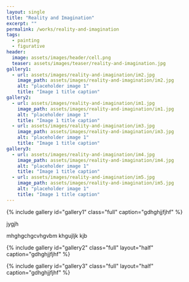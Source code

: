 ```yaml
---
layout: single
title: "Reality and Imagination"
excerpt: ""
permalink: /works/reality-and-imagination
tags:
  - painting
  - figurative
header:
  image: assets/images/header/cell.png
  teaser: assets/images/teaser/reality-and-imagination.jpg 
gallery1:
  - url: assets/images/reality-and-imagination/im2.jpg
    image_path: assets/images/reality-and-imagination/im2.jpg
    alt: "placeholder image 1"
    title: "Image 1 title caption"
gallery2:
  - url: assets/images/reality-and-imagination/im1.jpg
    image_path: assets/images/reality-and-imagination/im1.jpg
    alt: "placeholder image 1"
    title: "Image 1 title caption"
  - url: assets/images/reality-and-imagination/im3.jpg
    image_path: assets/images/reality-and-imagination/im3.jpg
    alt: "placeholder image 1"
    title: "Image 1 title caption"
gallery3:
  - url: assets/images/reality-and-imagination/im4.jpg
    image_path: assets/images/reality-and-imagination/im4.jpg
    alt: "placeholder image 1"
    title: "Image 1 title caption"
  - url: assets/images/reality-and-imagination/im5.jpg
    image_path: assets/images/reality-and-imagination/im5.jpg
    alt: "placeholder image 1"
    title: "Image 1 title caption"
---
```


{% include gallery id="gallery1" class="full" caption="gdhghjjfjhf" %}


jygjh

mhghgchgcvhgvbm
khgujljk
kjb

{% include gallery id="gallery2" class="full" layout="half" caption="gdhghjjfjhf" %}

{% include gallery id="gallery3" class="full" layout="half" caption="gdhghjjfjhf" %}